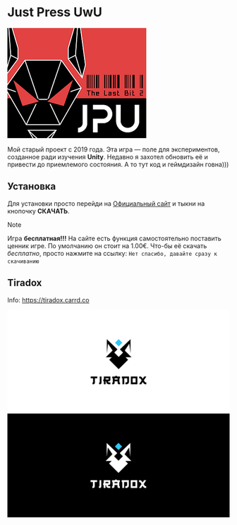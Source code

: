 # Just Press UwU
![cover image](images/cover-image.png)

Мой старый проект с 2019 года. Эта игра — поле для экспериментов, созданное ради изучения **Unity**. Недавно я захотел обновить её и привести до приемлемого состояния. А то тут код и геймдизайн говна)))

## Установка
Для установки просто перейди на [Официальный сайт](https://tiradox.itch.io/jpu) и тыкни на кнопочку **СКАЧАТЬ**. 
> [!NOTE]
> Игра **бесплатная!!!** На сайте есть функция самостоятельно поставить ценник игре. По умолчанию он стоит на 1.00€. Что-бы её скачать *бесплатно*, просто нажмите на ссылку: `Нет спасибо, давайте сразу к скачиванию`

## Tiradox
Info: https://tiradox.carrd.co

![tiradox](images/tiradox-banner.png)